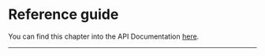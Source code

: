# Reference guide

You can find this chapter into the API Documentation [here](https://4wsplatform.gitbooks.io/api/content/mobile-variables/inside-a-business-component-executed-on-the-mobile-app.html).

---



